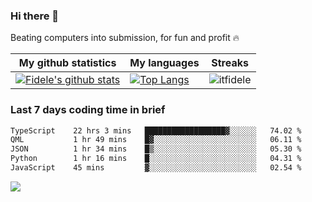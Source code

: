 ### Hi there 👋
<p>Beating computers into submission, for fun and profit 🔥</p>

|My github statistics|My languages|Streaks|
|-|-|-|
|[![Fidele's github stats](https://github-readme-stats.vercel.app/api?username=itfidele&count_private=true&show_icons=true&theme=dark&hide_title=true)](https://github.com/itfidele)|[![Top Langs](https://github-readme-stats.vercel.app/api/top-langs/?username=itfidele&show_icons=true&langs_count=8&theme=dark&layout=compact&hide_title=true)](https://github.com/itfidele)|![itfidele](https://github-readme-streak-stats.herokuapp.com/?user=itfidele&theme=dark)

### Last 7 days coding time in brief
<!--START_SECTION:waka-->

```txt
TypeScript    22 hrs 3 mins   ██████████████████▓░░░░░░   74.02 %
QML           1 hr 49 mins    █▓░░░░░░░░░░░░░░░░░░░░░░░   06.11 %
JSON          1 hr 34 mins    █▒░░░░░░░░░░░░░░░░░░░░░░░   05.30 %
Python        1 hr 16 mins    █░░░░░░░░░░░░░░░░░░░░░░░░   04.31 %
JavaScript    45 mins         ▓░░░░░░░░░░░░░░░░░░░░░░░░   02.54 %
```

<!--END_SECTION:waka-->

![](https://komarev.com/ghpvc/?username=itfidele)
